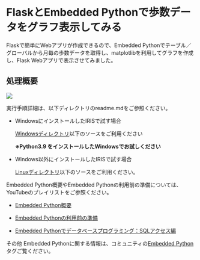 # FlaskとEmbedded Pythonで歩数データをグラフ表示してみる

Flaskで簡単にWebアプリが作成できるので、Embedded Pythonでテーブル／グローバルから月毎の歩数データを取得し、matplotlibを利用してグラフを作成し、Flask Webアプリで表示させてみました。

## 処理概要

![](./howtorenderhtml-tbl.bmp)

実行手順詳細は、以下ディレクトリのreadme.mdをご参照ください。

- WindowsにインストールしたIRISで試す場合

    [Windowsディレクトリ](./Windows)以下のソースをご利用ください

    **※Python3.9 をインストールしたWindowsでお試しください**

- Windows以外にインストールしたIRISで試す場合

    [Linuxディレクトリ](./Linux)以下のソースをご利用ください。

Embedded Python概要やEmbedded Pythonの利用前の準備については、YouTubeのプレイリストをご参照ください。

- [Embedded Python概要](https://www.youtube.com/playlist?list=PLzSN_5VbNaxBowDUZQfqL3bvaXpkCMPW2)

- [Embedded Pythonの利用前の準備](https://www.youtube.com/playlist?list=PLzSN_5VbNaxCqdcK4yiFwzXe041RBtD6V)

- [Embedded Pythonでデータベースプログラミング：SQLアクセス編](https://www.youtube.com/playlist?list=PLzSN_5VbNaxDAPjSBe5F-uGbGkoJqcerL)

その他 Embedded Pythonに関する情報は、コミュニティの[Embedded Python](https://jp.community.intersystems.com/tags/embedded-python)タグご覧ください。